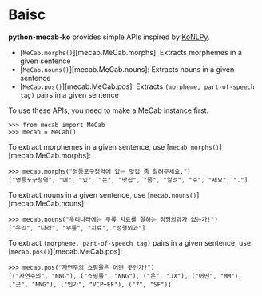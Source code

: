 # Baisc

**python-mecab-ko** provides simple APIs inspired by [KoNLPy](https://github.com/konlpy/konlpy).

- [`MeCab.morphs()`][mecab.MeCab.morphs]: Extracts morphemes in a given sentence
- [`MeCab.nouns()`][mecab.MeCab.nouns]: Extracts nouns in a given sentence
- [`MeCab.pos()`][mecab.MeCab.pos]: Extracts `(morpheme, part-of-speech tag)` pairs in a given sentence

To use these APIs, you need to make a MeCab instance first.

```pycon
>>> from mecab import MeCab
>>> mecab = MeCab()
```

To extract morphemes in a given sentence, use [`mecab.morphs()`][mecab.MeCab.morphs]:

```pycon
>>> mecab.morphs("영등포구청역에 있는 맛집 좀 알려주세요.")
["영등포구청역", "에", "있", "는", "맛집", "좀", "알려", "주", "세요", "."]
```

To extract nouns in a given sentence, use [`mecab.nouns()`][mecab.MeCab.nouns]:

```pycon
>>> mecab.nouns("우리나라에는 무릎 치료를 잘하는 정형외과가 없는가!")
["우리", "나라", "무릎", "치료", "정형외과"]
```

To extract `(morpheme, part-of-speech tag)` pairs in a given sentence, use [`mecab.pos()`][mecab.MeCab.pos]:

```pycon
>>> mecab.pos("자연주의 쇼핑몰은 어떤 곳인가?")
[("자연주의", "NNG"), ("쇼핑몰", "NNG"), ("은", "JX"), ("어떤", "MM"), ("곳", "NNG"), ("인가", "VCP+EF"), ("?", "SF")]
```